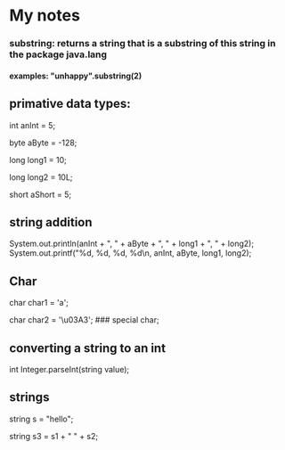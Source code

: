 # My notes
### substring: returns a string that is a substring of this string in the package java.lang
#### examples: "unhappy".substring(2)

## primative data types:
int anInt = 5;

byte aByte = -128;

long long1 = 10;

long long2 = 10L;

short aShort = 5;
## string addition 
System.out.println(anInt + ", " + aByte + ", " + long1 + ", " + long2);
System.out.printf("%d, %d, %d, %d\n, anInt, aByte, long1, long2);

## Char
char char1 = 'a';

char char2 = '\u03A3'; ### special char;

## converting a string to an int
int Integer.parseInt(string value);

## strings
string s = "hello";

string s3 = s1 + " " + s2;


